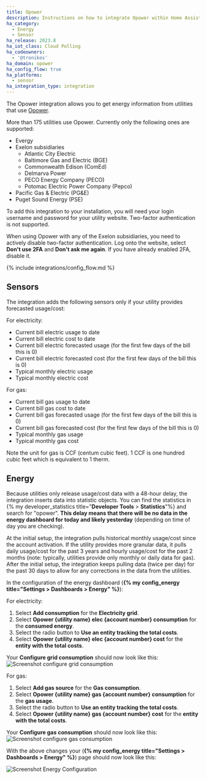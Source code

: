 ```yaml
---
title: Opower
description: Instructions on how to integrate Opower within Home Assistant.
ha_category:
  - Energy
  - Sensor
ha_release: 2023.8
ha_iot_class: Cloud Polling
ha_codeowners:
  - '@tronikos'
ha_domain: opower
ha_config_flow: true
ha_platforms:
  - sensor
ha_integration_type: integration
---
```


The Opower integration allows you to get energy information from utilities that use [Opower](https://www.oracle.com/industries/utilities/opower-energy-efficiency/).

More than 175 utilities use Opower. Currently only the following ones are supported:

- Evergy
- Exelon subsidiaries
  - Atlantic City Electric
  - Baltimore Gas and Electric (BGE)
  - Commonwealth Edison (ComEd)
  - Delmarva Power
  - PECO Energy Company (PECO)
  - Potomac Electric Power Company (Pepco)
- Pacific Gas & Electric (PG&E)
- Puget Sound Energy (PSE)

To add this integration to your installation, you will need your login username and password for your utility website. Two-factor authentication is not supported.

When using Opower with any of the Exelon subsidiaries, you need to actively disable two-factor authentication. Log onto the website, select **Don't use 2FA** and **Don't ask me again**. If you have already enabled 2FA, disable it.

{% include integrations/config_flow.md %}

## Sensors

The integration adds the following sensors only if your utility provides forecasted usage/cost:

For electricity:

- Current bill electric usage to date
- Current bill electric cost to date
- Current bill electric forecasted usage (for the first few days of the bill this is 0)
- Current bill electric forecasted cost (for the first few days of the bill this is 0)
- Typical monthly electric usage
- Typical monthly electric cost

For gas:

- Current bill gas usage to date
- Current bill gas cost to date
- Current bill gas forecasted usage (for the first few days of the bill this is 0)
- Current bill gas forecasted cost (for the first few days of the bill this is 0)
- Typical monthly gas usage
- Typical monthly gas cost

Note the unit for gas is CCF (centum cubic feet). 1 CCF is one hundred cubic feet which is equivalent to 1 therm.

## Energy

Because utilities only release usage/cost data with a 48-hour delay, the integration inserts data into statistic objects.
You can find the statistics in {% my developer_statistics title="**Developer Tools** > **Statistics**"%} and search for "opower".
**This delay means that there will be no data in the energy dashboard for today and likely yesterday** (depending on time of day you are checking).

At the initial setup, the integration pulls historical monthly usage/cost since the account activation. If the utility provides more granular data, it pulls daily usage/cost for the past 3 years and hourly usage/cost for the past 2 months (note: typically, utilities provide only monthly or daily data for gas).
After the initial setup, the integration keeps pulling data (twice per day) for the past 30 days to allow for any corrections in the data from the utilities.

In the configuration of the energy dashboard (**{% my config_energy title="Settings > Dashboards > Energy" %}**):

For electricity:

1. Select **Add consumption** for the **Electricity grid**.
2. Select **Opower {utility name} elec {account number} consumption** for the **consumed energy**.
3. Select the radio button to **Use an entity tracking the total costs**.
4. Select **Opower {utility name} elec {account number} cost** for the **entity with the total costs**.

Your **Configure grid consumption** should now look like this:
![Screenshot configure grid consumption](/images/integrations/opower/configure_grid_consumption.png)

For gas:

1. Select **Add gas source** for the **Gas consumption**.
2. Select **Opower {utility name} gas {account number} consumption** for the **gas usage**.
3. Select the radio button to **Use an entity tracking the total costs**.
4. Select **Opower {utility name} gas {account number} cost** for the **entity with the total costs**.

Your **Configure gas consumption** should now look like this:
![Screenshot configure gas consumption](/images/integrations/opower/configure_gas_consumption.png)

With the above changes your (**{% my config_energy title="Settings > Dashboards > Energy" %}**) page should now look like this:

![Screenshot Energy Configuration](/images/integrations/opower/energy_config.png)
